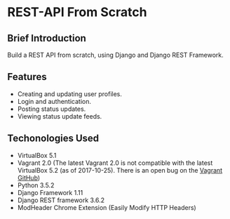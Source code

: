 # REST-API From Scratch

## Brief Introduction

Build a REST API from scratch, using Django and Django REST Framework.

## Features

+ Creating and updating user profiles.
+ Login and authentication.
+ Posting status updates.
+ Viewing status update feeds.

## Techonologies Used

+ VirtualBox 5.1
+ Vagrant 2.0 (The latest Vagrant 2.0 is not compatible with the latest VirtualBox 5.2 (as of 2017-10-25). There is an open bug on the [Vagrant GitHub](https://github.com/hashicorp/vagrant/issues/9090))
+ Python 3.5.2
+ Django Framework 1.11
+ Django REST framework 3.6.2
+ ModHeader Chrome Extension (Easily Modify HTTP Headers)